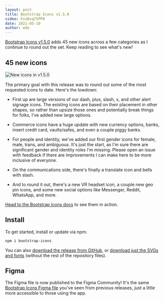 ```yaml
---
layout: post
title: Bootstrap Icons v1.5.0
video: FxzBvqY5PP0
date: 2021-05-10
author: mdo
---
```


[Bootstrap Icons v1.5.0](https://icons.getbootstrap.com) adds 45 new icons across a few categories as I continue to round out the set. Keep reading to see what's new!

## 45 new icons

<img src="/assets/img/2021/05/v150-new-icons.png" alt="New icons in v1.5.0" style="border: 1px solid rgba(0,0,0,.15);">

The primary goal with this release was to round out some of the most requested icons to date. Here's the lowdown:

- First up are large versions of our dash, plus, slash, x, and other alert signage icons. The existing icons are based on their placement in other shapes, so rather than upsize those ones and potentially break things for folks, I've added new large options.

- Commerce icons have a huge update with new currency options, banks, insert credit card, vaults/safes, and even a couple piggy banks.

- For people and identity, we've added our first gender icons for female, male, trans, and ambiguous. It's just the start, as I'm sure there are significant gender and identity roles I'm missing. Please open an issue with feedback if there are improvements I can make here to be more inclusive of everyone.

- On the communications side, there's finally a translate icon and bells with slash.

- And to round it out, there's a new VR headset icon, a couple new geo pin icons, and some new social options like Messenger, Reddit, WhatsApp, and more.

[Head to the Bootstrap Icons docs](https://icons.getbootstrap.com) to see them in action.

## Install

To get started, install or update via npm:

```sh
npm i bootstrap-icons
```

You can also [download the release from GitHub](https://github.com/twbs/icons/releases/tag/v1.5.0), or [download just the SVGs and fonts](https://github.com/twbs/icons/releases/download/v1.5.0/bootstrap-icons-1.5.0.zip) (without the rest of the repository files).

## Figma

The Figma file is now published to the Figma Community! It's the same [Bootstrap Icons Figma file](https://www.figma.com/community/file/972989644486753519/Bootstrap-Icons-v1.5.0) you've seen from previous releases, just a little more accessible to those using the app.
